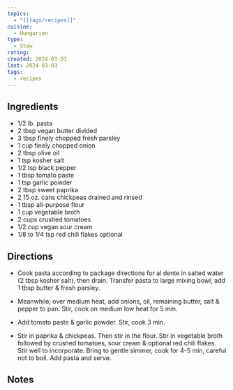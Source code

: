```yaml
---
topics:
  - "[[tags/recipes]]"
cuisine:
  - Hungarian
type:
  - Stew
rating: 
created: 2024-03-03
last: 2024-03-03
tags:
  - recipes
---
```

## Ingredients

- 1/2 lb. pasta
- 2 tbsp vegan butter divided
- 3 tbsp finely chopped fresh parsley
- 1 cup finely chopped onion
- 2 tbsp olive oil
- 1 tsp kosher salt
- 1/2 tsp black pepper
- 1 tbsp tomato paste
- 1 tsp garlic powder
- 2 tbsp sweet paprika
- 2 15 oz. cans chickpeas drained and rinsed
- 1 tbsp all-purpose flour
- 1 cup vegetable broth
- 2 cups crushed tomatoes
- 1/2 cup vegan sour cream
- 1/8 to 1/4 tsp red chili flakes optional

## Directions

- Cook pasta according to package directions for al dente in salted water (2 tbsp kosher salt), then drain. Transfer pasta to large mixing bowl, add 1 tbsp butter & fresh parsley.
    
- Meanwhile, over medium heat, add onions, oil, remaining butter, salt & pepper to pan. Stir, cook on medium low heat for 5 min.
    
- Add tomato paste & garlic powder. Stir, cook 3 min.
    
- Stir in paprika & chickpeas. Then stir in the flour. Stir in vegetable broth followed by crushed tomatoes, sour cream & optional red chili flakes. Stir well to incorporate. Bring to gentle simmer, cook for 4-5 min, careful not to boil. Add pasta and serve.

## Notes


